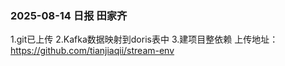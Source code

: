 ### 2025-08-14 日报  田家齐
1.git已上传
2.Kafka数据映射到doris表中
3.建项目整依赖
上传地址：https://github.com/tianjiaqii/stream-env
